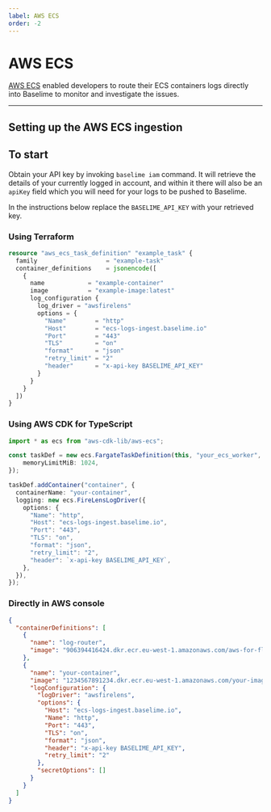```yaml
---
label: AWS ECS
order: -2
---
```


# AWS ECS

[AWS ECS](https://aws.amazon.com/ecs/) enabled developers to route their ECS containers logs directly into Baselime to monitor and investigate the issues.

---

## Setting up the AWS ECS ingestion

To start 
---
Obtain your API key by invoking `baselime iam` command.
It will retrieve the details of your currently logged in account, and within it there will also be an `apiKey`
field which you will need for your logs to be pushed to Baselime.

In the instructions below replace the `BASELIME_API_KEY` with your retrieved key.

### Using Terraform

```tf
resource "aws_ecs_task_definition" "example_task" {
  family                   = "example-task"
  container_definitions    = jsonencode([
    {
      name            = "example-container"
      image           = "example-image:latest"
      log_configuration {
        log_driver = "awsfirelens"
        options = {
          "Name"        = "http"
          "Host"        = "ecs-logs-ingest.baselime.io"
          "Port"        = "443"
          "TLS"         = "on"
          "format"      = "json"
          "retry_limit" = "2"
          "header"      = "x-api-key BASELIME_API_KEY"
        }
      }
    }
  ])
}
```

### Using AWS CDK for TypeScript

```ts
import * as ecs from "aws-cdk-lib/aws-ecs";

const taskDef = new ecs.FargateTaskDefinition(this, "your_ecs_worker", {
    memoryLimitMiB: 1024,
});

taskDef.addContainer("container", {
  containerName: "your-container",
  logging: new ecs.FireLensLogDriver({
    options: {
      "Name": "http",
      "Host": "ecs-logs-ingest.baselime.io",
      "Port": "443",
      "TLS": "on",
      "format": "json",
      "retry_limit": "2",
      "header": `x-api-key BASELIME_API_KEY`,
    },
  }),
});

```

### Directly in AWS console

```json
{
  "containerDefinitions": [
    {
      "name": "log-router",
      "image": "906394416424.dkr.ecr.eu-west-1.amazonaws.com/aws-for-fluent-bit:latest"
    },
    {
      "name": "your-container",
      "image": "1234567891234.dkr.ecr.eu-west-1.amazonaws.com/your-image",
      "logConfiguration": {
        "logDriver": "awsfirelens",
        "options": {
          "Host": "ecs-logs-ingest.baselime.io",
          "Name": "http",
          "Port": "443",
          "TLS": "on",
          "format": "json",
          "header": "x-api-key BASELIME_API_KEY",
          "retry_limit": "2"
        },
        "secretOptions": []
      }
    }
  ]
}
```